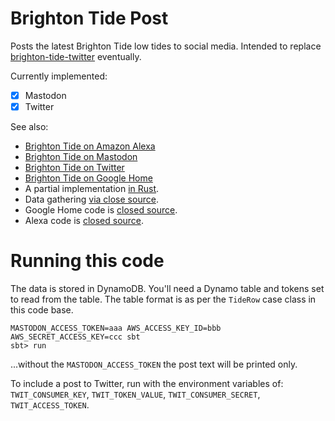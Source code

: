 # Brighton Tide Post

Posts the latest Brighton Tide low tides to social media. Intended to replace [brighton-tide-twitter](https://github.com/d6y/brightontide) eventually.

Currently implemented: 

- [x] Mastodon
- [x] Twitter

See also:

- [Brighton Tide on Amazon Alexa](https://www.amazon.co.uk/dp/B078KLX513)
- [Brighton Tide on Mastodon](https://mastodon.social/web/accounts/482847)
- [Brighton Tide on Twitter](https://twitter.com/brightontide)
- [Brighton Tide on Google Home](https://assistant.google.com/services/a/uid/000000139c4246a6?hl=en-GB)
- A partial implementation [in Rust](https://gitlab.com/d6y/brightontide-post).
- Data gathering [via close source](https://gitlab.com/d6y/brighton-tide-gather).
- Google Home code is [closed source](https://gitlab.com/d6y/brighton-tide-home-firebase).
- Alexa code is [closed source](https://gitlab.com/d6y/brighton-tide-skill).

# Running this code

The data is stored in DynamoDB. You'll need a Dynamo table and tokens set to read from the table.
The table format is as per the `TideRow` case class in this code base.


```
MASTODON_ACCESS_TOKEN=aaa AWS_ACCESS_KEY_ID=bbb AWS_SECRET_ACCESS_KEY=ccc sbt
sbt> run
```

...without the `MASTODON_ACCESS_TOKEN` the post text will be printed only.

To include a post to Twitter, run with the environment variables of:
`TWIT_CONSUMER_KEY`, `TWIT_TOKEN_VALUE`, `TWIT_CONSUMER_SECRET`, `TWIT_ACCESS_TOKEN`.
